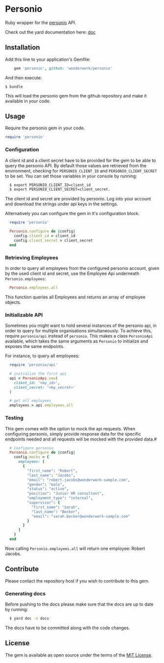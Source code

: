 # Personio

Ruby wrapper for the [personio](https://www.personio.de/) API.

Check out the yard documentation here: [doc](https://wonderwerk.github.io/personio/)

## Installation

Add this line to your application's Gemfile:

```ruby
    gem 'personio', github: 'wonderwerk/personio'
```

And then execute:

    $ bundle

This will load the personio gem from the github repository and make it available in your code.

## Usage

Require the personio gem in your code.

```ruby
require 'personio'
```

### Configuration

A client id and a client secret have to be provided for the gem to be able to
query the personio API. By default those values are retrieved from the
environment, checking for `PERSONIO_CLIENT_ID` and `PERSONIO_CLIENT_SECRET` to
be set. You can set those variables in your console by running:

```bash
  $ export PERSONIO_CLIENT_ID=client_id
  $ export PERSONIO_CLIENT_SECRET=client_secret.
```

The client id and secret are provided by personio. Log into your account
and download the strings under api keys in the settings.

Alternatively you can configure the gem in it's configuration block.

```ruby
  require 'personio'

  Personio.configure do |config|
    config.client_id = client_id
    config.client_secret = client_secret
  end
```

### Retrieving Employees

In order to query all employees from the configured personio account, given by
the used client id and secret, use the Employee Api underneath
`Personio.employees`:

```ruby
  Personio.employees.all
```

This function queries all Employees and returns an array of employee objects.

### Initializable API

Sometimes you might want to hold several instances of the personio api, in order
to query for multiple organisations simultaneously.
To achieve this, require `personio/api` instead of `personio`.
This makes a class `PersonioApi` available, which takes the same
arguments as `Personio` to initialize and exposes the same endpoints.

For instance, to query all employees:

```ruby
  require 'personio/api'

  # initialize the first api
  api = PersonioApi.new(
    client_id: '<my_id>',
    client_secret: '<my_secret>'
  )

  # get all employees
  employees = api.employees.all
```

### Testing

This gem comes with the option to mock the api requests.
When configuring personio, simply provide response data for the specific
endpoints needed and all requests will be mocked with the provided data.#

```ruby
  # Configure personio
  Personio.configure do |config|
    config.mocks = {
      employees: [
        {
          "first_name": "Robert",
          "last_name": "Jacobs",
          "email": "robert.jacobs@wonderwerk-sample.com",
          "gender": "male",
          "status": "active",
          "position": "Junior HR consultant",
          "employment_type": "internal",
          "supervisor": {
            "first_name": "Sarah",
            "last_name": "Becker",
            "email": "sarah.becker@wonderwerk-sample.com"
          }
        }
      ]
    }
  end
```

Now calling `Personio.employees.all` will return one employee: Robert Jacobs.

## Contribute

Please contact the repository host if you wish to contribute to this gem.

### Generating docs

Before pushing to the docs please make sure that the docs are up to date by
running:

```bash
  $ yard doc -o docs
```

The docs have to be committed along with the code changes.

## License

The gem is available as open source under the terms of the [MIT License](http://opensource.org/licenses/MIT).
